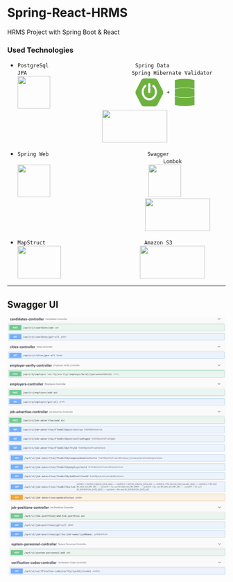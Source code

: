 # Spring-React-HRMS

HRMS Project with Spring Boot & React

### Used Technologies

- `PostgreSql` &emsp;&emsp;&emsp;&emsp;&emsp;&emsp;&emsp;&emsp;&emsp;&emsp;&emsp;&emsp;&emsp;&emsp;`Spring Data JPA`&emsp;&emsp;&emsp;&emsp;&emsp;&emsp;&emsp;&emsp;&emsp;&emsp;&emsp;&emsp;&emsp;&emsp;&emsp;&emsp;&emsp; `Spring Hibernate Validator`
<br> <img src="https://upload.wikimedia.org/wikipedia/commons/2/29/Postgresql_elephant.svg" width="75" height="75"/>&emsp;&emsp;&emsp;&emsp;&emsp;&emsp; &emsp; &emsp; &emsp; &emsp; &emsp; &emsp; <img src="https://raw.githubusercontent.com/ippontech/blog-usa/master/images/2017/11/boot-data.png" width="150" height="75"/>&emsp; &emsp; &emsp; &emsp; &emsp; &emsp; &emsp; &emsp; &emsp; &emsp; &emsp;&emsp;&emsp;&emsp;&emsp;<img src="https://hibernate.org/images/hibernate-logo.svg" width="150" height="75"/>
 
- `Spring Web`&emsp;&emsp;&emsp;&emsp;&emsp;&emsp;&emsp;&emsp;&emsp;&emsp;&emsp;&emsp;&emsp;&emsp;&emsp;&emsp; `Swagger` &emsp;&emsp;&emsp;&emsp;&emsp;&emsp;&emsp;&emsp;&emsp;&emsp;&emsp;&emsp;&emsp;&emsp;&emsp;&emsp;&emsp;&emsp;&emsp;&emsp;&emsp;&emsp;&emsp;&emsp;`Lombok` 
<br> <img src="https://2.bp.blogspot.com/-4FdDAKjbAvU/Vpvr1Rl9YfI/AAAAAAAABk0/U-VeLoHK7uo/s1600/photo.jpg" width="75" height="75"/>&emsp;&emsp; &emsp; &emsp; &emsp; &emsp; &emsp; &emsp; &emsp; &emsp;&emsp;&emsp;&emsp;&emsp;<img src="https://help.apiary.io/images/swagger-logo.png" width="75" height="75"/>&emsp;&emsp;&emsp;&emsp;&emsp;&emsp;&emsp;&emsp;&emsp;&emsp;&emsp;&emsp;&emsp;&emsp;&emsp;&emsp;&emsp;&emsp;&emsp;&emsp;&emsp;<img src="https://www.javanibble.com/assets/images/feature-images/feature-image-lombok.png" width="150" height="75"/>

- `MapStruct`&emsp;&emsp;&emsp;&emsp;&emsp;&emsp;&emsp;&emsp;&emsp;&emsp;&emsp;&emsp;&emsp;&emsp;&emsp;&emsp; `Amazon S3`
<br> <img src="https://trguduru.github.io/img/mapstruct.png" width="100" height="75"/>&emsp;&emsp;&emsp;&emsp;&emsp;&emsp;&emsp;&emsp;&emsp;&emsp;&emsp;&emsp;&emsp;<img src="https://p.kindpng.com/picc/s/301-3012484_amazon-s3-logo-hd-png-download.png" width="150" height="75"/>

 ---------------------------------
## Swagger UI

![output](API/output/swagger1.png)
![output](API/output/swagger2.png)
